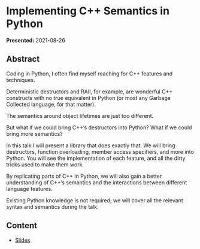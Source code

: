 # Implementing C++ Semantics in Python

**Presented:** 2021-08-26

## Abstract

Coding in Python, I often find myself reaching for C++ features and techniques.

Deterministic destructors and RAII, for example, are wonderful C++ constructs with no true equivalent in Python (or most any Garbage Collected language, for  that matter).

The semantics around object lifetimes are just too different.

But what if we could bring C++’s destructors into Python? What if we could bring more semantics?

In this talk I will present a library that does exactly that. We will  bring destructors, function overloading, member access specifiers, and  more into Python. You will see the implementation of each feature, and  all the dirty tricks used to make them work.

By replicating parts of C++ in Python, we will also gain a better understanding of C++’s  semantics and the interactions between different language features.

Existing Python knowledge is not required; we will cover all the relevant syntax and semantics during the talk.

## Content

- [Slides][Slides]





[Slides]:slides.pdf